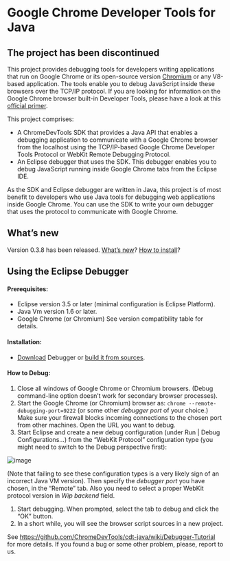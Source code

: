 Google Chrome Developer Tools for Java
======================================

The project has been discontinued
---------------------------------

This project provides debugging tools for developers writing applications that run on Google Chrome or its open-source version [Chromium] or any V8-based application. The tools enable you to debug JavaScript inside these browsers over the TCP/IP protocol. If you are looking for information on the Google Chrome browser built-in Developer Tools, please have a look at this [official primer].

This project comprises: 

* A ChromeDevTools SDK that provides a Java API that enables a debugging application to communicate with a Google Chrome browser from the localhost using the TCP/IP-based Google Chrome Developer Tools Protocol or WebKit Remote Debugging Protocol. 
* An Eclipse debugger that uses the SDK. This debugger enables you to debug JavaScript running inside Google Chrome tabs from the Eclipse IDE.

As the SDK and Eclipse debugger are written in Java, this project is of most benefit to developers who use Java tools for debugging web applications inside Google Chrome. You can use the SDK to write your own debugger that uses the protocol to communicate with Google Chrome.

What’s new
----------

Version 0.3.8 has been released. [What’s new]? [How to install]?

Using the Eclipse Debugger
--------------------------

#### Prerequisites: 
* Eclipse version 3.5 or later (minimal configuration is Eclipse Platform). 
* Java Vm version 1.6 or later. 
* Google Chrome (or Chromium) See version compatibility table for details.

#### Installation: 
* [Download][How to install] Debugger or [build it from sources].

#### How to Debug: 

1. Close all windows of Google Chrome or Chromium browsers. (Debug command-line option doesn’t work for secondary browser processes). 
1. Start the Google Chrome (or Chromium) browser as: `chrome --remote-debugging-port=9222` (or some other *debugger port* of your choice.) Make sure your firewall blocks incoming connections to the chosen port from other machines. Open the URL you want to debug.
1. Start Eclipse and create a new debug configuration (under Run | Debug Configurations…) from the “WebKit Protocol” configuration type (you might need to switch to the Debug perspective first):

![image](https://cloud.githubusercontent.com/assets/39191/13662405/07f824f0-e64f-11e5-9d3c-56b219255d8d.png)

(Note that failing to see these configuration types is a very likely sign of an incorrect Java VM version).
Then specify the *debugger port* you have chosen, in the “Remote” tab. Also you need to select a proper WebKit protocol version in *Wip backend* field.

1.  Start debugging. When prompted, select the tab to debug and click the “OK” button.
2.  In a short while, you will see the browser script sources in a new project.

See https://github.com/ChromeDevTools/cdt-java/wiki/Debugger-Tutorial for more details. If you found a bug or some other problem, please, report to us.

  [Chromium]: http://www.chromium.org/Home
  [official primer]: https://devtools.chrome.com
  [What’s new]: http://code.google.com/p/chromedevtools/wiki/Release_0_3_8
  [How to install]: http://code.google.com/p/chromedevtools/wiki/HowToInstall
  [Dev Channel]: https://www.google.com/chrome/browser/desktop/index.html?extra=devchannel
  [build it from sources]: https://code.google.com/archive/p/chromedevtools/wikis/HowToBuild.wiki

